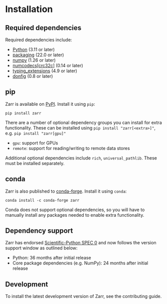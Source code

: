 # Installation

## Required dependencies

Required dependencies include:

- [Python](https://docs.python.org/3/) (3.11 or later)
- [packaging](https://packaging.pypa.io) (22.0 or later)
- [numpy](https://numpy.org) (1.26 or later)
- [numcodecs[crc32c]](https://numcodecs.readthedocs.io) (0.14 or later)
- [typing_extensions](https://typing-extensions.readthedocs.io) (4.9 or later)
- [donfig](https://donfig.readthedocs.io) (0.8 or later)

## pip

Zarr is available on [PyPI](https://pypi.org/project/zarr/). Install it using `pip`:

```console
pip install zarr
```

There are a number of optional dependency groups you can install for extra functionality.
These can be installed using `pip install "zarr[<extra>]"`, e.g. `pip install "zarr[gpu]"`

- `gpu`: support for GPUs
- `remote`: support for reading/writing to remote data stores

Additional optional dependencies include `rich`, `universal_pathlib`. These must be installed separately.

## conda

Zarr is also published to [conda-forge](https://conda-forge.org). Install it using `conda`:

```console
conda install -c conda-forge zarr
```

Conda does not support optional dependencies, so you will have to manually install any packages
needed to enable extra functionality.

## Dependency support

Zarr has endorsed [Scientific-Python SPEC 0](https://scientific-python.org/specs/spec-0000/) and now follows the version support window as outlined below:

- Python: 36 months after initial release
- Core package dependencies (e.g. NumPy): 24 months after initial release

## Development

To install the latest development version of Zarr, see the contributing guide.
